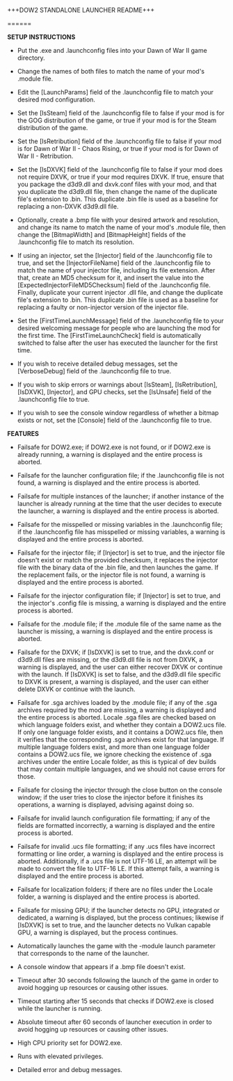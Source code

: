 +++DOW2 STANDALONE LAUNCHER README+++

======

**SETUP INSTRUCTIONS**

- Put the .exe and .launchconfig files into your Dawn of War II game directory.

- Change the names of both files to match the name of your mod's .module file.

- Edit the [LaunchParams] field of the .launchconfig file to match your desired mod configuration.

- Set the [IsSteam] field of the .launchconfig file to false if your mod is for the GOG distribution of the game, or true if your mod is for the Steam distribution of the game.

- Set the [IsRetribution] field of the .launchconfig file to false if your mod is for Dawn of War II - Chaos Rising, or true if your mod is for Dawn of War II - Retribution.

- Set the [IsDXVK] field of the .launchconfig file to false if your mod does not require DXVK, or true if your mod requires DXVK. If true, ensure that you package the d3d9.dll and dxvk.conf files with your mod, and that you duplicate the d3d9.dll file, then change the name of the duplicate file's extension to .bin. This duplicate .bin file is used as a baseline for replacing a non-DXVK d3d9.dll file.

- Optionally, create a .bmp file with your desired artwork and resolution, and change its name to match the name of your mod's .module file, then change the [BitmapWidth] and [BitmapHeight] fields of the .launchconfig file to match its resolution.

- If using an injector, set the [Injector] field of the .launchconfig file to true, and set the [InjectorFileName] field of the .launchconfig file to match the name of your injector file, including its file extension. After that, create an MD5 checksum for it, and insert the value into the [ExpectedInjectorFileMD5Checksum] field of the .launchconfig file. Finally, duplicate your current injector .dll file, and change the duplicate file's extension to .bin. This duplicate .bin file is used as a baseline for replacing a faulty or non-injector version of the injector file.

- Set the [FirstTimeLaunchMessage] field of the .launchconfig file to your desired welcoming message for people who are launching the mod for the first time. The [FirstTimeLaunchCheck] field is automatically switched to false after the user has executed the launcher for the first time.

- If you wish to receive detailed debug messages, set the [VerboseDebug] field of the .launchconfig file to true.

- If you wish to skip errors or warnings about [IsSteam], [IsRetribution], [IsDXVK], [Injector], and GPU checks, set the [IsUnsafe] field of the .launchconfig file to true.

- If you wish to see the console window regardless of whether a bitmap exists or not, set the [Console] field of the .launchconfig file to true.


**FEATURES**

- Failsafe for DOW2.exe; if DOW2.exe is not found, or if DOW2.exe is already running, a warning is displayed and the entire process is aborted.

- Failsafe for the launcher configuration file; if the .launchconfig file is not found, a warning is displayed and the entire process is aborted.

- Failsafe for multiple instances of the launcher; if another instance of the launcher is already running at the time that the user decides to execute the launcher, a warning is displayed and the entire process is aborted.

- Failsafe for the misspelled or missing variables in the .launchconfig file; if the .launchconfig file has misspelled or missing variables, a warning is displayed and the entire process is aborted.

- Failsafe for the injector file; if [Injector] is set to true, and the injector file doesn't exist or match the provided checksum, it replaces the injector file with the binary data of the .bin file, and then launches the game. If the replacement fails, or the injector file is not found, a warning is displayed and the entire process is aborted.

- Failsafe for the injector configuration file; if [Injector] is set to true, and the injector's .config file is missing, a warning is displayed and the entire process is aborted.

- Failsafe for the .module file; if the .module file of the same name as the launcher is missing, a warning is displayed and the entire process is aborted.

- Failsafe for the DXVK; if [IsDXVK] is set to true, and the dxvk.conf or d3d9.dll files are missing, or the d3d9.dll file is not from DXVK, a warning is displayed, and the user can either recover DXVK or continue with the launch. If [IsDXVK] is set to false, and the d3d9.dll file specific to DXVK is present, a warning is displayed, and the user can either delete DXVK or continue with the launch.

- Failsafe for .sga archives loaded by the .module file; if any of the .sga archives required by the mod are missing, a warning is displayed and the entire process is aborted. Locale .sga files are checked based on which language folders exist, and whether they contain a DOW2.ucs file. If only one language folder exists, and it contains a DOW2.ucs file, then it verifies that the corresponding .sga archives exist for that language. If multiple language folders exist, and more than one language folder contains a DOW2.ucs file, we ignore checking the existence of .sga archives under the entire Locale folder, as this is typical of dev builds that may contain multiple languages, and we should not cause errors for those.

- Failsafe for closing the injector through the close button on the console window; if the user tries to close the injector before it finishes its operations, a warning is displayed, advising against doing so.

- Failsafe for invalid launch configuration file formatting; if any of the fields are formatted incorrectly, a warning is displayed and the entire process is aborted.

- Failsafe for invalid .ucs file formatting; if any .ucs files have incorrect formatting or line order, a warning is displayed and the entire process is aborted. Additionally, if a .ucs file is not UTF-16 LE, an attempt will be made to convert the file to UTF-16 LE. If this attempt fails, a warning is displayed and the entire process is aborted.

- Failsafe for localization folders; if there are no files under the Locale folder, a warning is displayed and the entire process is aborted.

- Failsafe for missing GPU; if the launcher detects no GPU, integrated or dedicated, a warning is displayed, but the process continues; likewise if [IsDXVK] is set to true, and the launcher detects no Vulkan capable GPU, a warning is displayed, but the process continues.

- Automatically launches the game with the -module launch parameter that corresponds to the name of the launcher.

- A console window that appears if a .bmp file doesn't exist.

- Timeout after 30 seconds following the launch of the game in order to avoid hogging up resources or causing other issues.

- Timeout starting after 15 seconds that checks if DOW2.exe is closed while the launcher is running.

- Absolute timeout after 60 seconds of launcher execution in order to avoid hogging up resources or causing other issues.

- High CPU priority set for DOW2.exe.

- Runs with elevated privileges.

- Detailed error and debug messages.
